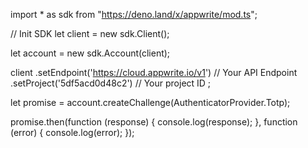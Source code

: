 import * as sdk from "https://deno.land/x/appwrite/mod.ts";

// Init SDK
let client = new sdk.Client();

let account = new sdk.Account(client);

client
    .setEndpoint('https://cloud.appwrite.io/v1') // Your API Endpoint
    .setProject('5df5acd0d48c2') // Your project ID
;


let promise = account.createChallenge(AuthenticatorProvider.Totp);

promise.then(function (response) {
    console.log(response);
}, function (error) {
    console.log(error);
});